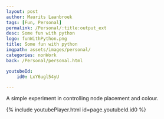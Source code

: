 ```yaml
---
layout: post
author: Maurits Laanbroek
tags: [Fun, Personal]
permalink: /Personal/:title:output_ext
desc: Some fun with python
logo: funWithPython.png
title: Some fun with python
imgpath: assets/images/personal/
categories: nonWork
back: /Personal/personal.html

youtubeId: 
    id0: LxY6ugl54yU

---
```

A simple experiment in controlling node placement and colour.

{% include youtubePlayer.html id=page.youtubeId.id0 %}



